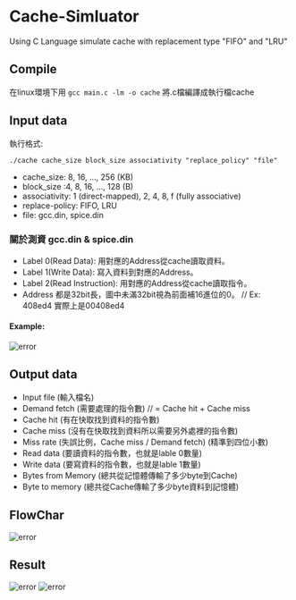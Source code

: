 # Cache-Simluator
Using C Language simulate cache with replacement type "FIFO" and "LRU"

## Compile 
在linux環境下用 ```gcc main.c -lm -o cache``` 將.c檔編譯成執行檔cache

## Input data
執行格式:
```
./cache cache_size block_size associativity "replace_policy" "file"
```
* cache_size: 8, 16, …, 256 (KB) 
* block_size :4, 8, 16, …, 128 (B) 
* associativity: 1 (direct-mapped), 2, 4, 8, f (fully associative) 
* replace-policy: FIFO, LRU
* file: gcc.din, spice.din 

### 關於測資 gcc.din & spice.din
* Label 0(Read Data): 用對應的Address從cache讀取資料。
* Label 1(Write Data): 寫入資料到對應的Address。
* Label 2(Read Instruction): 用對應的Address從cache讀取指令。
* Address 都是32bit長，圖中未滿32bit視為前面補16進位的0。 // Ex: 408ed4 實際上是00408ed4
#### Example:
![error](https://github.com/JusticeLeee/Cache-Simluator/blob/master/images/Flowchar.png)

## Output data
* Input file (輸入檔名)
* Demand fetch (需要處理的指令數) // = Cache hit + Cache miss
* Cache hit (有在快取找到資料的指令數)
* Cache miss (沒有在快取找到資料所以需要另外處裡的指令數)  
* Miss rate (失誤比例，Cache miss / Demand fetch) (精準到四位小數)
* Read data (要讀資料的指令數，也就是lable 0數量)
* Write data (要寫資料的指令數，也就是lable 1數量)
* Bytes from Memory (總共從記憶體傳輸了多少byte到Cache)
* Byte to memory (總共從Cache傳輸了多少byte資料到記憶體)

## FlowChar
![error]( https://images2017.cnblogs.com/blog/841412/201712/841412-20171218152527584-372058249.png "FlowChar")

## Result
![error](https://github.com/JusticeLeee/Cache-Simluator/blob/master/images/result1.png?raw=true "result1")
![error](https://github.com/JusticeLeee/Cache-Simluator/blob/master/images/result2.png?raw=true "result2")



